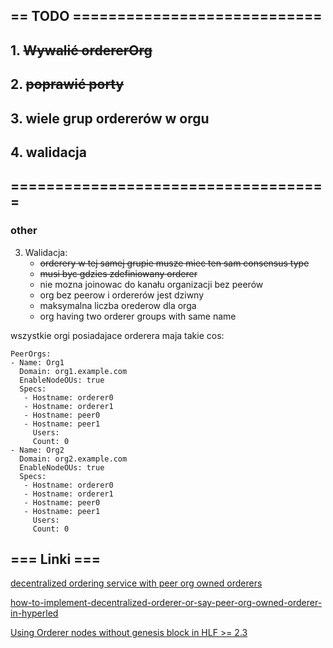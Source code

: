 ## == TODO ============================
## 1. ~~Wywalić ordererOrg~~
## 2. ~~poprawić porty~~
## 3. wiele grup ordererów w orgu
## 4. walidacja

## ====================================

### other
3. Walidacja:
   - ~~orderery w tej samej grupie musze miec ten sam consensus type~~
   - ~~musi byc gdzies zdefiniowany orderer~~
   - nie mozna joinowac do kanału organizacji bez peerów
   - org bez peerow i ordererów jest dziwny
   - maksymalna liczba orederow dla orga
   - org having two orderer groups with same name

wszystkie orgi posiadajace orderera maja takie cos:
```
PeerOrgs:
- Name: Org1
  Domain: org1.example.com
  EnableNodeOUs: true
  Specs:
   - Hostname: orderer0
   - Hostname: orderer1
   - Hostname: peer0
   - Hostname: peer1
     Users:
     Count: 0
- Name: Org2
  Domain: org2.example.com
  EnableNodeOUs: true
  Specs:
   - Hostname: orderer0
   - Hostname: orderer1
   - Hostname: peer0
   - Hostname: peer1
     Users:
     Count: 0
```     


## === Linki ===

[decentralized ordering service with peer org owned orderers](https://kctheservant.medium.com/decentralized-ordering-service-with-peer-org-owned-orderers-d0939ea026f6)

[how-to-implement-decentralized-orderer-or-say-peer-org-owned-orderer-in-hyperled](https://stackoverflow.com/questions/66811077/how-to-implement-decentralized-orderer-or-say-peer-org-owned-orderer-in-hyperled)

[Using Orderer nodes without genesis block in HLF >= 2.3](https://hyperledger-fabric.readthedocs.io/en/release-2.3/create_channel/create_channel_participation.html)
